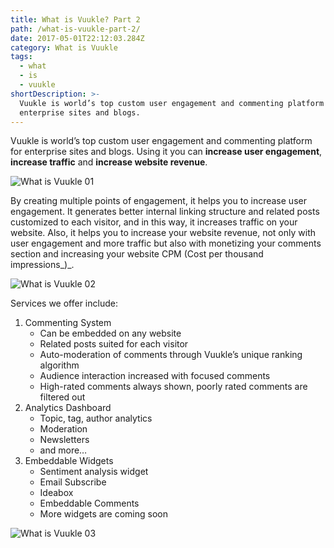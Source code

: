 ```yaml
---
title: What is Vuukle? Part 2
path: /what-is-vuukle-part-2/
date: 2017-05-01T22:12:03.284Z
category: What is Vuukle
tags:
  - what
  - is
  - vuukle
shortDescription: >-
  Vuukle is world’s top custom user engagement and commenting platform for
  enterprise sites and blogs.
---
```

Vuukle is world’s top custom user engagement and commenting platform for enterprise sites and blogs. Using it you can **increase user engagement**, **increase traffic** and **increase website revenue**.

![What is Vuukle 01](/img/what-is-vuukle-part-2-img-1.png)

By creating multiple points of engagement, it helps you to increase user engagement. It generates better internal linking structure and related posts customized to each visitor, and in this way, it increases traffic on your website. Also, it helps you to increase your website revenue, not only with user engagement and more traffic but also with monetizing your comments section and increasing your website CPM (Cost per thousand impressions_)_.

![What is Vuukle 02](/img/what-is-vuukle-part-2-img-2.png)

Services we offer include:

1. Commenting System
   * Can be embedded on any website
   * Related posts suited for each visitor
   * Auto-moderation of comments through Vuukle’s unique ranking algorithm
   * Audience interaction increased with focused comments
   * High-rated comments always shown, poorly rated comments are filtered out
2. Analytics Dashboard
   * Topic, tag, author analytics
   * Moderation
   * Newsletters
   * and more…
3. Embeddable Widgets
   * Sentiment analysis widget
   * Email Subscribe
   * Ideabox
   * Embeddable Comments
   * More widgets are coming soon

![What is Vuukle 03](/img/what-is-vuukle-part-2-img-3.png)
